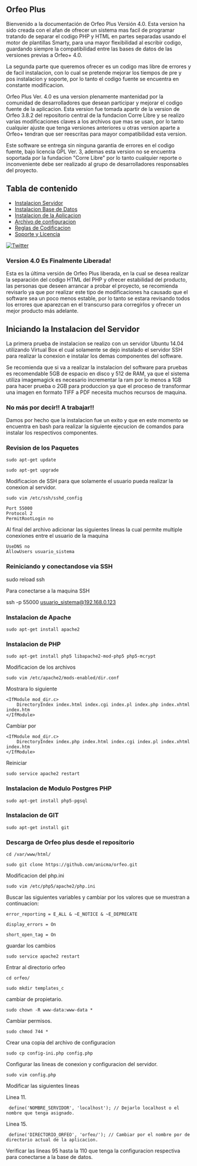 ## Orfeo Plus

Bienvenido a la documentaci&oacute;n de Orfeo Plus Versi&oacute;n 4.0. Esta version ha sido creada con el afan de ofrecer un sistema mas facil de programar tratando de separar el codigo PHP y HTML en partes separadas usando el motor de plantillas Smarty, para una mayor flexibilidad al escribir codigo, guardando siempre la compatibilidad entre las bases de datos de las versiones previas a Orfeo+ 4.0.

La segunda parte que queremos ofrecer es un codigo mas libre de errores y de facil instalacion, con lo cual se pretende mejorar los tiempos de pre y pos instalacion y soporte, por lo tanto el codigo fuente se encuentra en constante modificacion.

Orfeo Plus Ver. 4.0 es una version plenamente mantenidad por la comunidad de desarrolladores que desean participar y mejorar el codigo fuente de la aplicacion. Esta version fue tomada apartir de la version de Orfeo 3.8.2 del repositorio central de la fundacion Corre Libre y se realizo varias modificaciones claves a los archivos que mas se usan, por lo tanto cualquier ajuste que tenga versiones anteriores u otras version aparte a Orfeo+ tendran que ser reescritas para mayor compatibilidad esta version.

Este software se entrega sin ninguna garantia de errores en el codigo fuente, bajo licencia GPL Ver. 3, ademas esta version no se encuentra soportada por la fundacion "Corre Libre" por lo tanto cualquier reporte o inconveniente debe ser realizado al grupo de desarrolladores responsables del proyecto.

## Tabla de contenido

* [Instalacion Servidor](#iniciando-la-instalacion-del-servidor)
* [Instalacion Base de Datos](#routing-engine)
* [Instalacion de la Aplicacion](#framework-variables)
* [Archivo de configuracion](#views-and-templates)
* [Reglas de Codificacion](#views-and-templates)
* [Soporte y Licencia](#databases)

[![Twitter](ui/images/twitter.png)](https://twitter.com/cmauricio4u)

### Version 4.0 Es Finalmente Liberada!

Esta es la &uacute;ltima versi&oacute;n de Orfeo Plus liberada, en la cual se desea realizar la separaci&oacute;n del codigo HTML del PHP y ofrecer estabilidad del producto, las personas que deseen arrancar a probar el proyecto, se recomienda revisarlo ya que por realizar este tipo de modificaciones ha causado que el software sea un poco menos estable, por lo tanto se estara revisando todos los errores que aparezcan en el transcurso para corregirlos y ofrecer un mejor producto m&aacute;s adelante.

## Iniciando la Instalacion del Servidor

La primera prueba de instalacion se realizo con un servidor Ubuntu 14.04 utilizando Virtual Box el cual solamente se dejo instalado el servidor SSH para realizar la conexion e instalar los demas componentes del software. 

Se recomienda que si va a realizar la instalacion del software para pruebas es recomendable 5GB de espacio en disco y 512 de RAM, ya que el sistema utiliza imagemagick es necesario incrementar la ram por lo menos a 1GB para hacer prueba o 2GB para produccion ya que el proceso de transformar una imagen en formato TIFF a PDF necesita muchos recursos de maquina.

### No m&aacute;s por decir!! A trabajar!!

Damos por hecho que la instalacion fue un exito y que en este momento se encuentra en bash para realizar la siguiente ejecucion de comandos para instalar los respectivos componentes.

### Revision de los Paquetes

```
sudo apt-get update
```

```
sudo apt-get upgrade
```

Modificacion de SSH para que solamente el usuario pueda realizar la conexion al servidor.

```
sudo vim /etc/ssh/sshd_config
```

```
Port 55000
Protocol 2
PermitRootLogin no
```

Al final del archivo adicionar las siguientes lineas la cual permite multiple conexiones entre el usuario de la maquina

```
UseDNS no
AllowUsers usuario_sistema
```

### Reiniciando y conectandose via SSH

sudo reload ssh

Para conectarse a la maquina SSH

ssh -p 55000 usuario_sistema@192.168.0.123

### Instalacion de Apache

```
sudo apt-get install apache2
```

### Instalacion de PHP

```
sudo apt-get install php5 libapache2-mod-php5 php5-mcrypt
```

Modificacion de los archivos

```
sudo vim /etc/apache2/mods-enabled/dir.conf
```

Mostrara lo siguiente
```
<IfModule mod_dir.c>
    DirectoryIndex index.html index.cgi index.pl index.php index.xhtml index.htm
</IfModule>
```

Cambiar por
```
<IfModule mod_dir.c>
    DirectoryIndex index.php index.html index.cgi index.pl index.xhtml index.htm
</IfModule>
```

Reiniciar
```
sudo service apache2 restart
```

### Instalacion de Modulo Postgres PHP

```
sudo apt-get install php5-pgsql
```

### Instalacion de GIT

```
sudo apt-get install git
```

### Descarga de Orfeo plus desde el repositorio

```
cd /var/www/html/
```

```
sudo git clone https://github.com/anicma/orfeo.git
```

Modificacion del php.ini

```
sudo vim /etc/php5/apache2/php.ini
```

Buscar las siguientes variables y cambiar por los valores que se muestran a continuacion:

```
error_reporting = E_ALL & ~E_NOTICE & ~E_DEPRECATE
```
```
display_errors = On
```
```
short_open_tag = On
```
guardar los cambios
```
sudo service apache2 restart
```
Entrar al directorio orfeo
```
cd orfeo/
```
```
sudo mkdir templates_c
```
cambiar de propietario.

```
sudo chown -R www-data:www-data *
```

Cambiar permisos.
```
sudo chmod 744 *
```
Crear una copia del archivo de configuracion
```
sudo cp config-ini.php config.php
```
Configurar las lineas de conexion y configuracion del servidor.
```
sudo vim config.php
```

Modificar las siguientes lineas

Linea 11.
```
 define('NOMBRE_SERVIDOR', 'localhost'); // Dejarlo localhost o el nombre que tenga asignado.
```
 Linea 15.
```
 define('DIRECTORIO_ORFEO', 'orfeo/'); // Cambiar por el nombre por de directorio actual de la aplicacion.
```
Verificar las lineas 95 hasta la 110 que tenga la configuracion respectiva para conectarse a la base de datos.

